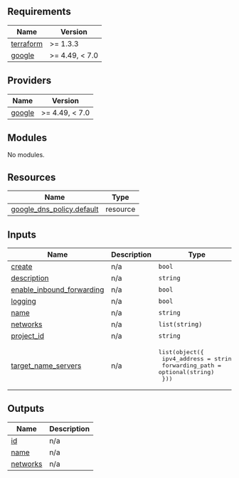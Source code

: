 <!-- BEGIN_TF_DOCS -->
## Requirements

| Name | Version |
|------|---------|
| <a name="requirement_terraform"></a> [terraform](#requirement\_terraform) | >= 1.3.3 |
| <a name="requirement_google"></a> [google](#requirement\_google) | >= 4.49, < 7.0 |

## Providers

| Name | Version |
|------|---------|
| <a name="provider_google"></a> [google](#provider\_google) | >= 4.49, < 7.0 |

## Modules

No modules.

## Resources

| Name | Type |
|------|------|
| [google_dns_policy.default](https://registry.terraform.io/providers/hashicorp/google/latest/docs/resources/dns_policy) | resource |

## Inputs

| Name | Description | Type | Default | Required |
|------|-------------|------|---------|:--------:|
| <a name="input_create"></a> [create](#input\_create) | n/a | `bool` | `true` | no |
| <a name="input_description"></a> [description](#input\_description) | n/a | `string` | `null` | no |
| <a name="input_enable_inbound_forwarding"></a> [enable\_inbound\_forwarding](#input\_enable\_inbound\_forwarding) | n/a | `bool` | `false` | no |
| <a name="input_logging"></a> [logging](#input\_logging) | n/a | `bool` | `false` | no |
| <a name="input_name"></a> [name](#input\_name) | n/a | `string` | `null` | no |
| <a name="input_networks"></a> [networks](#input\_networks) | n/a | `list(string)` | `[]` | no |
| <a name="input_project_id"></a> [project\_id](#input\_project\_id) | n/a | `string` | n/a | yes |
| <a name="input_target_name_servers"></a> [target\_name\_servers](#input\_target\_name\_servers) | n/a | <pre>list(object({<br/>    ipv4_address    = string<br/>    forwarding_path = optional(string)<br/>  }))</pre> | `[]` | no |

## Outputs

| Name | Description |
|------|-------------|
| <a name="output_id"></a> [id](#output\_id) | n/a |
| <a name="output_name"></a> [name](#output\_name) | n/a |
| <a name="output_networks"></a> [networks](#output\_networks) | n/a |
<!-- END_TF_DOCS -->
